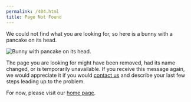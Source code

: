 ```yaml
---
permalink: /404.html
title: Page Not Found
---
```


<p>We could not find what you are looking for, so here is a bunny with a pancake on its head.</p>

<img src="{{ site.git-url }}/img/bunny-pancake.jpg" alt="Bunny with pancake on its head.">

<p>The page you are looking for might have been removed, had its name changed, or is temporarily unavailable. If you receive this message again, we would appreciate it if you would <a href="{{ site.company-url }}/connect/">contact us</a> and describe your last few steps leading up to the problem.</p>

<p>For now, please visit our <a href="{{ site.git-url }}">home page</a>.</p>
